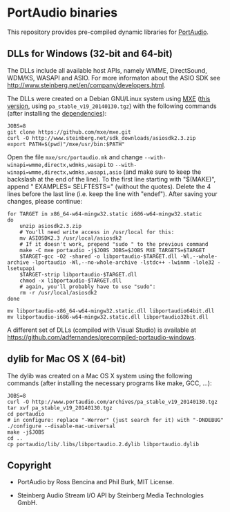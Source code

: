 PortAudio binaries
==================

This repository provides pre-compiled dynamic libraries for
[PortAudio](http://www.portaudio.com/).

DLLs for Windows (32-bit and 64-bit)
------------------------------------

The DLLs include all available host APIs, namely WMME, DirectSound, WDM/KS,
WASAPI and ASIO.  For more informaton about the ASIO SDK see
http://www.steinberg.net/en/company/developers.html.

The DLLs were created on a Debian GNU/Linux system using [MXE](http://mxe.cc/)
([this version](https://github.com/mxe/mxe/tree/98a5771690279ebe89ac1b5134f02d4864cefa6b), using `pa_stable_v19_20140130.tgz`)
with the following commands (after installing the
[dependencies](http://mxe.cc/#requirements)):

    JOBS=8
    git clone https://github.com/mxe/mxe.git
    curl -O http://www.steinberg.net/sdk_downloads/asiosdk2.3.zip
    export PATH=$(pwd)"/mxe/usr/bin:$PATH"

Open the file `mxe/src/portaudio.mk` and change
`--with-winapi=wmme,directx,wdmks,wasapi` to
`--with-winapi=wmme,directx,wdmks,wasapi,asio` (and make sure to keep the
backslash at the end of the line).
To the first line starting with "$(MAKE)", append " EXAMPLES= SELFTESTS=" (without the quotes).
Delete the 4 lines before the last line (i.e. keep the line with "endef").
After saving your changes, please continue:

    for TARGET in x86_64-w64-mingw32.static i686-w64-mingw32.static
    do
        unzip asiosdk2.3.zip
        # You'll need write access in /usr/local for this:
        mv ASIOSDK2.3 /usr/local/asiosdk2
        # If it doesn't work, prepend "sudo " to the previous command
        make -C mxe portaudio -j$JOBS JOBS=$JOBS MXE_TARGETS=$TARGET
        $TARGET-gcc -O2 -shared -o libportaudio-$TARGET.dll -Wl,--whole-archive -lportaudio -Wl,--no-whole-archive -lstdc++ -lwinmm -lole32 -lsetupapi
        $TARGET-strip libportaudio-$TARGET.dll
        chmod -x libportaudio-$TARGET.dll
        # again, you'll probably have to use "sudo":
        rm -r /usr/local/asiosdk2
    done

    mv libportaudio-x86_64-w64-mingw32.static.dll libportaudio64bit.dll
    mv libportaudio-i686-w64-mingw32.static.dll libportaudio32bit.dll

A different set of DLLs (compiled with Visual Studio) is available at
https://github.com/adfernandes/precompiled-portaudio-windows.

dylib for Mac OS X (64-bit)
---------------------------

The dylib was created on a Mac OS X system using the following commands
(after installing the necessary programs like make, GCC, ...):

    JOBS=8
    curl -O http://www.portaudio.com/archives/pa_stable_v19_20140130.tgz
    tar xvf pa_stable_v19_20140130.tgz
    cd portaudio
    # in configure: replace "-Werror" (just search for it) with "-DNDEBUG"
    ./configure --disable-mac-universal
    make -j$JOBS
    cd ..
    cp portaudio/lib/.libs/libportaudio.2.dylib libportaudio.dylib

Copyright
---------

* PortAudio by Ross Bencina and Phil Burk, MIT License.

* Steinberg Audio Stream I/O API by Steinberg Media Technologies GmbH.
